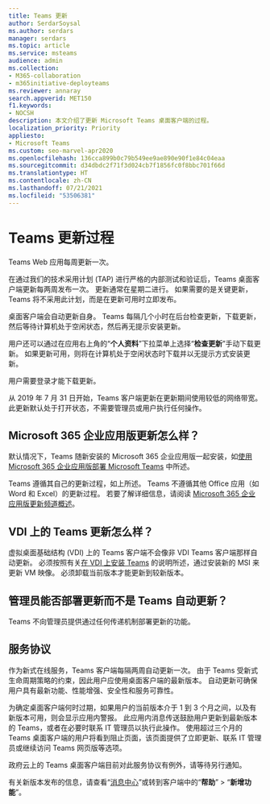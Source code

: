 ```yaml
---
title: Teams 更新
author: SerdarSoysal
ms.author: serdars
manager: serdars
ms.topic: article
ms.service: msteams
audience: admin
ms.collection:
- M365-collaboration
- m365initiative-deployteams
ms.reviewer: annaray
search.appverid: MET150
f1.keywords:
- NOCSH
description: 本文介绍了更新 Microsoft Teams 桌面客户端的过程。
localization_priority: Priority
appliesto:
- Microsoft Teams
ms.custom: seo-marvel-apr2020
ms.openlocfilehash: 136cca899b0c79b549ee9ae890e90f1e84c04eaa
ms.sourcegitcommit: d34dbdc2f71f3d024cb7f1856fc0f8bbc701f66d
ms.translationtype: HT
ms.contentlocale: zh-CN
ms.lasthandoff: 07/21/2021
ms.locfileid: "53506381"
---
```

# <a name="teams-update-process"></a>Teams 更新过程

Teams Web 应用每周更新一次。

在通过我们的技术采用计划 (TAP) 进行严格的内部测试和验证后，Teams 桌面客户端更新每两周发布一次。 更新通常在星期二进行。 如果需要的是关键更新，Teams 将不采用此计划，而是在更新可用时立即发布。

桌面客户端会自动更新自身。 Teams 每隔几个小时在后台检查更新，下载更新，然后等待计算机处于空闲状态，然后再无提示安装更新。

用户还可以通过在应用右上角的“**个人资料**”下拉菜单上选择“**检查更新**”手动下载更新。 如果更新可用，则将在计算机处于空闲状态时下载并以无提示方式安装更新。

用户需要登录才能下载更新。

从 2019 年 7 月 31 日开始，Teams 客户端更新在更新期间使用较低的网络带宽。 此更新默认处于打开状态，不需要管理员或用户执行任何操作。

## <a name="what-about-updates-to-microsoft-365-apps-for-enterprise"></a>Microsoft 365 企业应用版更新怎么样？

默认情况下，Teams 随新安装的 Microsoft 365 企业应用版一起安装，如[使用 Microsoft 365 企业应用版部署 Microsoft Teams](/DeployOffice/teams-install) 中所述。

Teams 遵循其自己的更新过程，如上所述。 Teams 不遵循其他 Office 应用（如 Word 和 Excel）的更新过程。 若要了解详细信息，请阅读 [Microsoft 365 企业应用版更新频道概述](/DeployOffice/overview-of-update-channels-for-office-365-proplus)。

## <a name="what-about-updates-to-teams-on-vdi"></a>VDI 上的 Teams 更新怎么样？


虚拟桌面基础结构 (VDI) 上的 Teams 客户端不会像非 VDI Teams 客户端那样自动更新。 必须按照有关[在 VDI 上安装 Teams](teams-for-vdi.md) 的说明所述，通过安装新的 MSI 来更新 VM 映像。 必须卸载当前版本才能更新到较新版本。

## <a name="can-admins-deploy-updates-instead-of-teams-auto-updating"></a>管理员能否部署更新而不是 Teams 自动更新？

Teams 不向管理员提供通过任何传递机制部署更新的功能。

## <a name="servicing-agreement"></a>服务协议

作为新式在线服务，Teams 客户端每隔两周自动更新一次。 由于 Teams 受新式生命周期策略的约束，因此用户应使用桌面客户端的最新版本。 自动更新可确保用户具有最新功能、性能增强、安全性和服务可靠性。

为确定桌面客户端何时过期，如果用户的当前版本介于 1 到 3 个月之间，以及有新版本可用，则会显示应用内警报。 此应用内消息传送鼓励用户更新到最新版本的 Teams，或者在必要时联系 IT 管理员以执行此操作。 使用超过三个月的 Teams 桌面客户端的用户将看到阻止页面，该页面提供了立即更新、联系 IT 管理员或继续访问 Teams 网页版等选项。

政府云上的 Teams 桌面客户端目前对此服务协议有例外，请等待另行通知。

有关新版本发布的信息，请查看“[消息中心](https://admin.microsoft.com/AdminPortal/Home#/MessageCenter)”或转到客户端中的“**帮助**” > “**新增功能**”。
